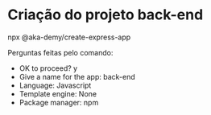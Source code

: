 # Criação do projeto back-end

npx @aka-demy/create-express-app

Perguntas feitas pelo comando:
* OK to proceed? y
* Give a name for the app: back-end
* Language: Javascript
* Template engine: None
* Package manager: npm